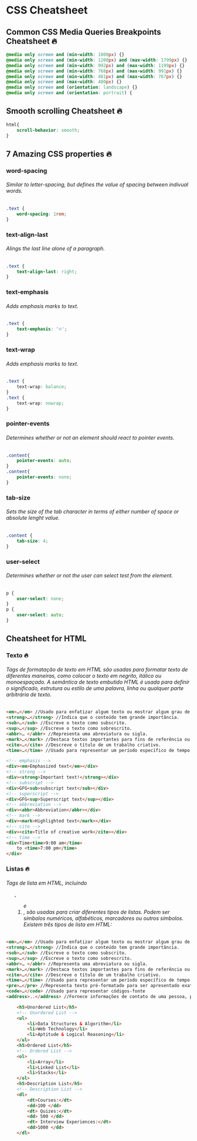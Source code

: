 # CSS Cheatsheet 

## Common CSS Media Queries Breakpoints Cheatsheet 🔥
```css
@media only screen and (min-width: 1800px) {}
@media only screen and (min-width: 1200px) and (max-width: 1799px) {}
@media only screen and (min-width: 992px) and (max-width: 1199px) {}
@media only screen and (min-width: 768px) and (max-width: 991px) {}
@media only screen and (min-width: 481px) and (max-width: 767px) {}
@media only screen and (max-width: 480px) {}
@media only screen and (orientation: landscape) {}
@media only screen and (orientation: portrait) {
```

## Smooth scrolling Cheatsheet 🔥
```css
html{
    scroll-behavior: smooth;
}
```

## 7 Amazing CSS properties 🔥

### word-spacing
###### Similar to letter-spacing, but defines the value of spacing between indivual words.
```css
.text {
    word-spacing: 1rem;
}
```

### text-align-last
###### Alings the last line alone of a paragraph.
```css
.text {
    text-align-last: right;
}
```

### text-emphasis
###### Adds emphasis marks to text.
```css
.text {
    text-emphasis: '🔥';
}
```

### text-wrap
###### Adds emphasis marks to text.
```css
.text {
    text-wrap: balance;
}
.text {
    text-wrap: nowrap;
}
```

### pointer-events
###### Determines whether or not an element should react to pointer events.
```css
.content{
    pointer-events: auto;
}
.content{
    pointer-events: none;
}
```

### tab-size
###### Sets the size of the tab character in terms of either number of space or absolute lenght value.
```css
.content {
    tab-size: 4;
}
```

### user-select
###### Determines whether or not the user can select test from the element.
```css
p {
    user-select: none;
}
p {
    user-select: auto;
}
```

##  Cheatsheet for HTML 
### Texto 🔥
###### Tags de formatação de texto em HTML são usadas para formatar texto de diferentes maneiras, como colocar o texto em negrito, itálico ou monoespaçado. A semântica de texto embutido HTML é usada para definir o significado, estrutura ou estilo de uma palavra, linha ou qualquer parte arbitrária de texto.
```html
<em>…</em> //Usado para enfatizar algum texto ou mostrar algum grau de ênfase.
<strong>…</strong> //Indica que o conteúdo tem grande importância.
<sub>…</sub> //Escreve o texto como subscrito.
<sup>…</sup> //Escreve o texto como sobrescrito.
<abbr>… </abbr> //Representa uma abreviatura ou sigla.
<mark>…</mark> //Destaca textos importantes para fins de referência ou notação.
<cite>…</cite> //Descreve o título de um trabalho criativo.
<time>…</time> //Usado para representar um período específico de tempo.
```
```html
<!-- emphasis -->
<div><em>Emphasized text</em></div>
<!-- strong -->
<div><strong>Important text!</strong></div>
<!-- subscript -->
<div>GFG<sub>subscript text</sub></div>
<!-- superscript -->
<div>GFG<sup>Superscript text</sup></div>
<!-- abbreviation -->
<div><abbr>Abbreviation</abbr></div>
<!-- mark -->
<div><mark>Highlighted text</mark></div>
<!-- cite -->
<div><cite>Title of creative work</cite></div>
<!-- time -->
<div>Time<time>9:00 am</time>
    to <time>7:00 pm</time>
</div>
```
### Listas 🔥
###### Tags de lista em HTML, incluindo <ul>, <ol> e <li>, são usadas para criar diferentes tipos de listas. Podem ser símbolos numéricos, alfabéticos, marcadores ou outros símbolos. Existem três tipos de lista em HTML:
```html
<em>…</em> //Usado para enfatizar algum texto ou mostrar algum grau de ênfase.
<strong>…</strong> //Indica que o conteúdo tem grande importância.
<sub>…</sub> //Escreve o texto como subscrito.
<sup>…</sup> //Escreve o texto como sobrescrito.
<abbr>… </abbr> //Representa uma abreviatura ou sigla.
<mark>…</mark> //Destaca textos importantes para fins de referência ou notação.
<cite>…</cite> //Descreve o título de um trabalho criativo.
<time>…</time> //Usado para representar um período específico de tempo.
<pre>…</pre> //Representa texto pré-formatado para ser apresentado exatamente como está escrito no arquivo HTML.
<code>…</code> //Usado para representar códigos-fonte
<address>..</address> //Fornece informações de contato de uma pessoa, pessoas ou organização.
```
```html
    <h5>Unordered List</h5>
    <!-- Unordered List -->
    <ul>
        <li>Data Structures & Algorithm</li>
        <li>Web Technology</li>
        <li>Aptitude & Logical Reasoning</li>
    </ul>
    <h5>Ordered List</h5>
    <!-- Ordered List -->
    <ol>
        <li>Array</li>
        <li>Linked List</li>
        <li>Stacks</li>
    </ol>
    <h5>Description List</h5>
    <!-- Description List -->
    <dl>
        <dt>Courses:</dt>
        <dd>100 </dd>
        <dt> Quizes:</dt>
        <dd> 500 </dd>
        <dt> Interview Experiences:</dt>
        <dd>1000 </dd>
    </dl>
```
